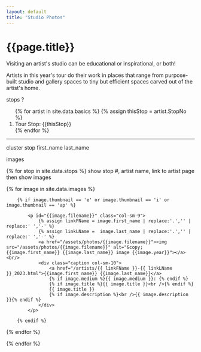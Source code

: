 ```yaml
---
layout: default
title: "Studio Photos"
---
```

<h1>{{page.title}}</h1>
<div class="entry-content">
	<div id="wrapper">
	<div style="margin:auto;">
		<div style="max-width:38rem;">
			<p>Visiting an artist's studio can be educational or inspirational, or both!</p>
			<p>Artists in this year's tour do their work in places that range from purpose-built studio and gallery spaces to tiny but efficient spaces carved out of the artist's home.</p>
		</div>
	</div>

stops ?
<ol>
{% for artist in site.data.basics %}
	{% assign thisStop =  artist.StopNo %}
	<li>Tour Stop: {{thisStop}}</li>
{% endfor %}
</ol>
<hr/>
cluster	stop	first_name	last_name

images

{% for stop in site.data.stops %}
show stop #, artist name, link to artist page
then show images

{% for image in site.data.images %}

		{% if image.thumbnail == 'e' or image.thumbnail == 'i' or image.thumbnail == 'ap' %}

			<p id="{{image.filename}}" class="col-sm-9">
				{% assign linkFName = image.first_name | replace:'.','' | replace:' ','-' %}
				{% assign linkLName =  image.last_name | replace:'.','' | replace:' ','-' %}
				<a href="/assets/photos/{{image.filename}}"><img src="/assets/photos/{{image.filename}}" alt="&copy; {{image.first_name}} {{image.last_name}} image {{image.year}}"></a><br/>
				<div class="caption col-sm-10">
					<a href="/artists/{{ linkFName }}-{{ linkLName }}_2023.html">{{image.first_name}} {{image.last_name}}</a>
					{% if image.medium %}{{ image.medium }}: {% endif %}
					{% if image.title %}{{ image.title }}<br />{% endif %}
					{{ image.title }}
					{% if image.description %}<br />{{ image.description }}{% endif %}
				</div>
			</p>

		{% endif %}

{% endfor %}


{% endfor %}
	</div>
</div>
